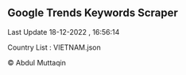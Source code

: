 

## Google Trends Keywords Scraper 
 
Last Update 18-12-2022 , 16:56:14

Country List :
VIETNAM.json



© Abdul Muttaqin 
